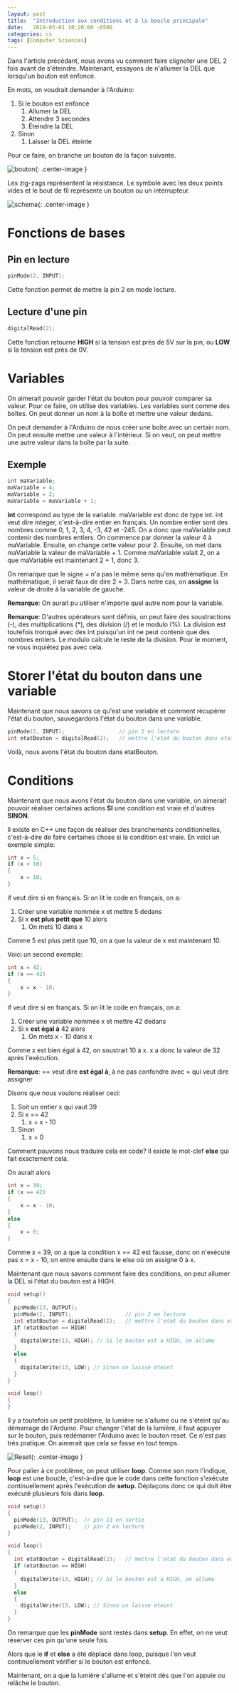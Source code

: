 ```yaml
---
layout: post
title:  "Introduction aux conditions et à la boucle principale"
date:   2019-03-01 10:20:00 -0500
categories: cs
tags: [Computer Sciences]
---
```


Dans l'article précédant, nous avons vu comment faire clignoter une DEL 2 fois avant de s'éteindre. Maintenant, essayons de n'allumer la DEL que lorsqu'un bouton est enfoncé.

En mots, on voudrait demander à l'Arduino:

1. Si le bouton est enfoncé
   1. Allumer la DEL
   2. Attendre 3 secondes
   3. Éteindre la DEL
2. Sinon
   1. Laisser la DEL éteinte

Pour ce faire, on branche un bouton de la façon suivante.

![bouton](/assets/images/arduino/bouton.png){: .center-image }

Les zig-zags représentent la résistance. Le symbole avec les deux points vides et le bout de fil représente un bouton ou un interrupteur.

![schema](/assets/images/arduino/schema.png){: .center-image }

# Fonctions de bases

## Pin en lecture

```c++
pinMode(2, INPUT);
```

Cette fonction permet de mettre la pin 2 en mode lecture.

## Lecture d'une pin

```c++
digitalRead(2);
```

Cette fonction retourne **HIGH** si la tension est près de 5V sur la pin, ou **LOW** si la tension est près de 0V.

# Variables

On aimerait pouvoir garder l'état du bouton pour pouvoir comparer sa valeur. Pour ce faire, on utilise des variables. Les variables sont comme des boîtes. On peut donner un nom à la boîte et mettre une valeur dedans.

On peut demander à l'Arduino de nous créer une boîte avec un certain nom. On peut ensuite mettre une valeur à l'intérieur. Si on veut, on peut mettre une autre valeur dans la boîte par la suite.

## Exemple

```c++
int maVariable;
maVariable = 4;
maVariable = 2;
maVariable = maVariable + 1;
```

**int** correspond au type de la variable. maVariable est donc de type int. int veut dire integer, c'est-à-dire entier en français. Un nombre entier sont des nombres comme 0, 1, 2, 3, 4, -3, 42 et -245. On a donc que maVariable peut contenir des nombres entiers.
On commence par donner la valeur 4 à maVariable.
Ensuite, on change cette valeur pour 2.
Ensuite, on met dans maVariable la valeur de maVariable + 1. Comme maVariable valait 2, on a que maVariable est maintenant 2 + 1, donc 3.

On remarque que le signe = n'a pas le même sens qu'en mathématique. En mathématique, il serait faux de dire 2 = 3. Dans notre cas, on **assigne** la valeur de droite à la variable de gauche.

**Remarque**: On aurait pu utiliser n'importe quel autre nom pour la variable.

**Remarque**: D'autres opérateurs sont définis, on peut faire des soustractions (-), des multiplications (*), des division (/) et le modulo (%). La division est toutefois tronqué avec des int puisqu'un int ne peut contenir que des nombres entiers. Le modulo calcule le reste de la division. Pour le moment, ne vous inquiétez pas avec cela.

# Storer l'état du bouton dans une variable

Maintenant que nous savons ce qu'est une variable et comment récupérer l'état du bouton, sauvegardons l'état du bouton dans une variable.

```c++
pinMode(2, INPUT);                 // pin 2 en lecture
int etatBouton = digitalRead(2);   // mettre l'etat du bouton dans etatBouton
```

Voilà, nous avons l'état du bouton dans etatBouton.

# Conditions

Maintenant que nous avons l'état du bouton dans une variable, on aimerait pouvoir réaliser certaines actions **SI** une condition est vraie et d'autres **SINON**.

Il existe en C++ une façon de réaliser des branchements conditionnelles, c'est-à-dire de faire certaines chose si la condition est vraie. En voici un exemple simple:

```c++
int x = 5;
if (x < 10)
{
    x = 10;
}
```

if veut dire si en français. Si on lit le code en français, on a:

1. Créer une variable nommée x et mettre 5 dedans
2. Si x **est plus petit que** 10 alors
   1. On mets 10 dans x

Comme 5 est plus petit que 10, on a que la valeur de x est maintenant 10.

Voici un second exemple:

```c++
int x = 42;
if (x == 42)
{
    x = x - 10;
}
```

if veut dire si en français. Si on lit le code en français, on a:

1. Créer une variable nommée x et mettre 42 dedans
2. Si x **est égal à** 42 alors
   1. On mets x - 10 dans x

Comme x est bien égal à 42, on soustrait 10 à x. x a donc la valeur de 32 après l'exécution.

**Remarque**: == veut dire **est égal à**, à ne pas confondre avec = qui veut dire assigner

Disons que nous voulons réaliser ceci:

1. Soit un entier x qui vaut 39
2. Si x == 42
   1. x = x - 10
3. Sinon
   1. x = 0

Comment pouvons nous traduire cela en code?
Il existe le mot-clef **else** qui fait exactement cela.

On aurait alors

```c++
int x = 39;
if (x == 42)
{
    x = x - 10;
}
else
{
    x = 0;
}
```
Comme x = 39, on a que la condition x == 42 est fausse, donc on n'exécute pas x = x - 10, on entre ensuite dans le else où on assigne 0 à x.

Maintenant que nous savons comment faire des conditions, on peut allumer la DEL si l'état du bouton est à HIGH.

```c++
void setup() 
{
  pinMode(13, OUTPUT);
  pinMode(2, INPUT);                 // pin 2 en lecture
  int etatBouton = digitalRead(2);   // mettre l'etat du bouton dans etatBouton
  if (etatBouton == HIGH)
  {
    digitalWrite(13, HIGH); // Si le bouton est a HIGH, on allume
  }
  else
  {
    digitalWrite(13, LOW); // Sinon on laisse éteint
  }
}

void loop()
{
}
```

Il y a toutefois un petit problème, la lumière ne s'allume ou ne s'éteint qu'au démarrage de l'Arduino. Pour changer l'état de la lumière, il faut appuyer sur le bouton, puis redémarrer l'Arduino avec le bouton reset. Ce n'est pas très pratique. On aimerait que cela se fasse en tout temps.

![Reset](/assets/images/arduino/reset.png){: .center-image }

Pour palier à ce problème, on peut utiliser **loop**. Comme son nom l'indique, **loop** est une boucle, c'est-à-dire que le code dans cette fonction s'exécute continuellement après l'exécution de **setup**. Déplaçons donc ce qui doit être exécuté plusieurs fois dans **loop**.

```c++
void setup() 
{
  pinMode(13, OUTPUT);  // pin 13 en sortie
  pinMode(2, INPUT);    // pin 2 en lecture
}

void loop() 
{
  int etatBouton = digitalRead(2);   // mettre l'etat du bouton dans etatBouton
  if (etatBouton == HIGH)
  {
    digitalWrite(13, HIGH); // Si le bouton est a HIGH, on allume
  }
  else
  {
    digitalWrite(13, LOW); // Sinon on laisse éteint
  }
}
```

On remarque que les **pinMode** sont restés dans **setup**. En effet, on ne veut réserver ces pin qu'une seule fois.

Alors que le **if** et **else** a été déplacé dans loop, puisque l'on veut continuellement vérifier si le bouton est enfoncé.

Maintenant, on a que la lumière s'allume et s'éteint dès que l'on appuie ou relâche le bouton.
